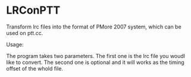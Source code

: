 LRConPTT
========

Transform lrc files into the format of PMore 2007 system, which can be used on ptt.cc.

Usage:

The program takes two parameters. The first one is the lrc file you woudl like to convert. The second one is optional and it will works as the timing offset of the whold file.
